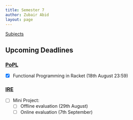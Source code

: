 ```yaml
---
title: Semester 7
author: Zubair Abid
layout: page 
---
```


[Subjects](subjects/index)

## Upcoming Deadlines

### [PoPL](subjects/PoPL/index#upcoming-deadlines)

- [X] Functional Programming in Racket (18th August 23:59)

### [IRE](subjects/IRE/index#upcoming-deadlines)

- [ ] Mini Project:
    - [ ] Offline evaluation (29th August)
    - [ ] Online evaluation (7th September)
